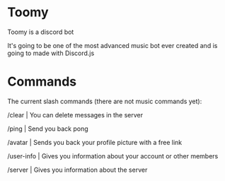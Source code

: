 # Toomy
Toomy is a discord bot

It's going to be one of the most advanced music bot ever created and is going to made with Discord.js

# Commands

The current slash commands (there are not music commands yet):

/clear | You can delete messages in the server

/ping | Send you back pong

/avatar | Sends you back your profile picture with a free link

/user-info | Gives you information about your account or other members

/server | Gives you information about the server

